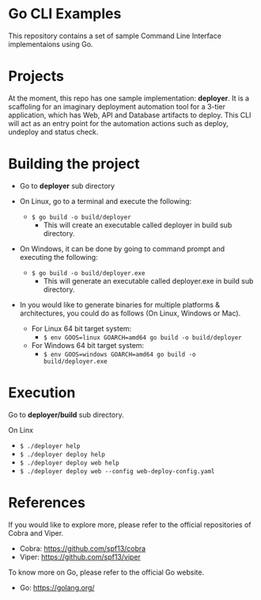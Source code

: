 # Go CLI Examples
This repository contains a set of sample Command Line Interface implementaions using Go. 

# Projects
At the moment, this repo has one sample implementation: **deployer**. It is a scaffoling for an imaginary deployment automation tool for a 3-tier application, which has Web, API and Database artifacts to deploy. This CLI will act as an entry point for the automation actions such as deploy, undeploy and status check. 


# Building the project

- Go to **deployer** sub directory
- On Linux, go to a terminal and execute the following:
   - `$ go build -o build/deployer`
     - This will create an executable called deployer in build sub directory.

- On Windows, it can be done by going to command prompt and executing the following:
  - `$ go build -o build/deployer.exe`
    - This will generate an executable called deployer.exe in build sub directory.

- In you would like to generate binaries for multiple platforms & architectures, you could do as follows (On Linux, Windows or Mac). 

  - For Linux 64 bit target system:
    - `$ env GOOS=linux GOARCH=amd64 go build -o build/deployer`
  - For Windows 64 bit target system:
    - `$ env GOOS=windows GOARCH=amd64 go build -o build/deployer.exe`

# Execution
Go to **deployer/build** sub directory.

On Linx
- `$ ./deployer help`
- `$ ./deployer deploy help`
- `$ ./deployer deploy web help`
- `$ ./deployer deploy web --config web-deploy-config.yaml`

# References
If you would like to explore more, please refer to the official repositories of Cobra and Viper. 
 - Cobra: https://github.com/spf13/cobra
 - Viper: https://github.com/spf13/viper

To know more on Go, please refer to the official Go website. 
- Go: https://golang.org/